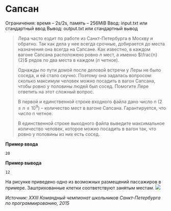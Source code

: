 # Сапсан

Ограничения: время – 2s/2s, память – 256MiB Ввод: input.txt или стандартный ввод Вывод: output.txt или стандартный вывод

> Лера часто ездит по работе из Санкт-Петербурга в Москву и обратно. Так как дела у нее всегда срочные, добирается до места назначения она всегда на Сапсане. Как известно, в каждом вагоне Сапсана расположено ровно $n$ мест, а именно $\frac{n}{2}$ рядов по два места в каждом ($n$ четное).
>
> Однажды по пути домой после деловой встречи у Леры не было соседа, и ей стало скучно. Поэтому она задалась вопросом: сколько максимум человек можно посадить в вагон Сапсана, чтобы ровно у половины людей был сосед. Помогите Лере ответить на этот сложный вопрос.
>
> В первой и единственной строке входного файла дано число $n$ $(2 ≤ n ≤ 10^9)$ – количество мест в вагоне Сапсана. Гарантируется, что число $n$ четное.
>
> В единственной строке выходного файла выведите максимальное количество человек, которое можно посадить в вагон так, что ровно у половины из них есть сосед.

**Пример ввода**
```
20
```
**Пример вывода**
```
12
```

На рисунке приведено одно из возможных размещений пассажиров в примере. Заштрихованные клетки соответствуют занятым местам.
![](https://ipc.susu.ru/32453.png)

*Источник: XXIII Командный чемпионат школьников Санкт-Петербурга по программированию, 2015*

